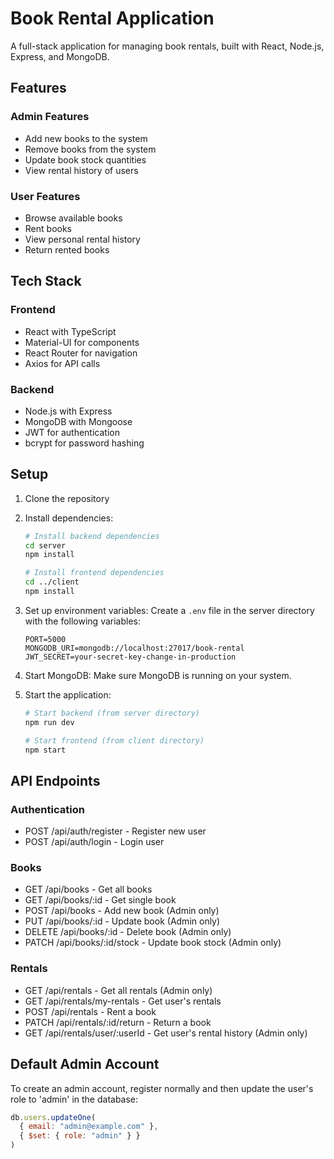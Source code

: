 # Book Rental Application

A full-stack application for managing book rentals, built with React, Node.js, Express, and MongoDB.

## Features

### Admin Features
- Add new books to the system
- Remove books from the system
- Update book stock quantities
- View rental history of users

### User Features
- Browse available books
- Rent books
- View personal rental history
- Return rented books

## Tech Stack

### Frontend
- React with TypeScript
- Material-UI for components
- React Router for navigation
- Axios for API calls

### Backend
- Node.js with Express
- MongoDB with Mongoose
- JWT for authentication
- bcrypt for password hashing

## Setup

1. Clone the repository
2. Install dependencies:
   ```bash
   # Install backend dependencies
   cd server
   npm install

   # Install frontend dependencies
   cd ../client
   npm install
   ```

3. Set up environment variables:
   Create a `.env` file in the server directory with the following variables:
   ```
   PORT=5000
   MONGODB_URI=mongodb://localhost:27017/book-rental
   JWT_SECRET=your-secret-key-change-in-production
   ```

4. Start MongoDB:
   Make sure MongoDB is running on your system.

5. Start the application:
   ```bash
   # Start backend (from server directory)
   npm run dev

   # Start frontend (from client directory)
   npm start
   ```

## API Endpoints

### Authentication
- POST /api/auth/register - Register new user
- POST /api/auth/login - Login user

### Books
- GET /api/books - Get all books
- GET /api/books/:id - Get single book
- POST /api/books - Add new book (Admin only)
- PUT /api/books/:id - Update book (Admin only)
- DELETE /api/books/:id - Delete book (Admin only)
- PATCH /api/books/:id/stock - Update book stock (Admin only)

### Rentals
- GET /api/rentals - Get all rentals (Admin only)
- GET /api/rentals/my-rentals - Get user's rentals
- POST /api/rentals - Rent a book
- PATCH /api/rentals/:id/return - Return a book
- GET /api/rentals/user/:userId - Get user's rental history (Admin only)

## Default Admin Account
To create an admin account, register normally and then update the user's role to 'admin' in the database:
```javascript
db.users.updateOne(
  { email: "admin@example.com" },
  { $set: { role: "admin" } }
)
